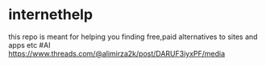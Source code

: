 # internethelp
this repo is meant for helping you finding free,paid alternatives to sites and apps etc
#AI
https://www.threads.com/@alimirza2k/post/DARUF3iyxPF/media

